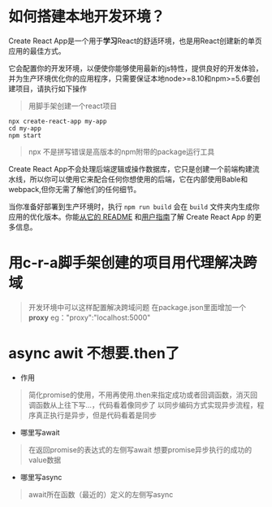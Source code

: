 # 如何搭建本地开发环境？

Create React App是一个用于**学习**React的舒适环境，也是用React创建新的单页应用的最佳方式。

它会配置你的开发环境，以便使你能够使用最新的js特性，提供良好的开发体验，并为生产环境优化你的应用程序，只需要保证本地node>=8.10和npm>=5.6要创建项目，请执行如下操作

> 用脚手架创建一个react项目

```
npx create-react-app my-app
cd my-app
npm start
```

> npx 不是拼写错误是高版本的npm附带的package运行工具

Create React App不会处理后端逻辑或操作数据库，它只是创建一个前端构建流水线，所以你可以使用它来配合任何你想使用的后端，它在内部使用Bable和webpack,但你无需了解他们的任何细节。

当你准备好部署到生产环境时，执行 `npm run build` 会在 `build` 文件夹内生成你应用的优化版本。你能[从它的 README](https://github.com/facebookincubator/create-react-app#create-react-app--) 和[用户指南](https://facebook.github.io/create-react-app/)了解 Create React App 的更多信息。

# 用c-r-a脚手架创建的项目用代理解决跨域
> 开发环境中可以这样配置解决跨域问题
> 在package.json里面增加一个**proxy** eg："proxy":"localhost:5000"

# async awit 不想要.then了
+ 作用
> 简化promise的使用，不用再使用.then来指定成功或者回调函数，消灭回调函数从上往下写...，代码看着像同步了
> 以同步编码方式实现异步流程，程序真正执行是异步，但是代码看着是同步
+ 哪里写await 
> 在返回promise的表达式的左侧写await 想要promise异步执行的成功的value数据
+ 哪里写async
> await所在函数（最近的）定义的左侧写async
